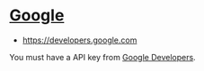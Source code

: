 # [Google](https://google.com)

* <https://developers.google.com>

You must have a API key from [Google Developers](https://developers.google.com).

